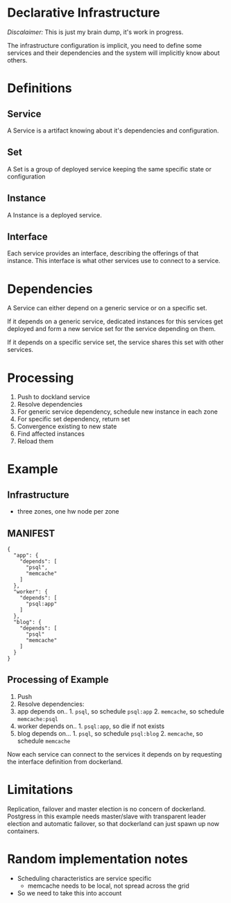 # Declarative Infrastructure
*Discalaimer:* This is just my brain dump, it's work in progress.

The infrastructure configuration is implicit, you need to define some
services and their dependencies and the system will implicitly know
about others.

# Definitions
## Service
A Service is a artifact knowing about it's dependencies and configuration.

## Set
A Set is a group of deployed service keeping the same specific state or
configuration

## Instance
A Instance is a deployed service.

## Interface
Each service provides an interface, describing the offerings of that
instance.
This interface is what other services use to connect to a service.

# Dependencies
A Service can either depend on a generic service or on a specific set.

If it depends on a generic service, dedicated instances for this services
get deployed and form a new service set for the service depending on them.

If it depends on a specific service set, the service shares this set with
other services.

# Processing
1. Push to dockland service
2. Resolve dependencies
  1. For generic service dependency, schedule new instance in each zone
  2. For specific set dependency, return set
3. Convergence existing to new state
  1. Find affected instances
  2. Reload them


# Example
## Infrastructure
- three zones, one hw node per zone

## MANIFEST

    {
      "app": {
        "depends": [
          "psql",
          "memcache"
        ]
      },
      "worker": {
        "depends": [
          "psql:app"
        ]
      },
      "blog": {
        "depends": [
          "psql"
          "memcache"
        ]
      }
    }

## Processing of Example
1. Push
2. Resolve dependencies:
  1. app depends on..
    1. `psql`, so schedule `psql:app`
    2. `memcache`, so schedule `memcache:psql`
  2. worker depends on..
    1. `psql:app`, so die if not exists
  3. blog depends on...
    1. `psql`, so schedule `psql:blog`
    2. `memcache`, so schedule `memcache`

Now each service can connect to the services it depends on by requesting
the interface definition from dockerland.

# Limitations
Replication, failover and master election is no concern of dockerland.
Postgress in this example needs master/slave with transparent leader
election and automatic failover, so that dockerland can just spawn up
now containers.

# Random implementation notes
- Scheduling characteristics are service specific
  - memcache needs to be local, not spread across the grid
- So we need to take this into account
